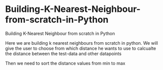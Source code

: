 # Building-K-Nearest-Neighbour-from-scratch-in-Python
Building K-Nearest Neighbour from scratch in Python

Here we are building k nearest neighbours from scratch in python.
We will give the user to choose from which distance he wants to use to calcualte the distance between the test-data and other datapoints

Then we need to sort the distance values from min to max

